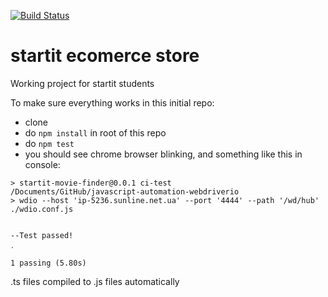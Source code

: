 [![Build Status](https://travis-ci.org/StartITProtractorJS/javascript-automation-webdriverio.svg?branch=master)](https://travis-ci.org/StartITProtractorJS/javascript-automation-webdriverio)

# startit ecomerce store
Working project for startit students


To make sure everything works in this initial repo:
- clone
- do `npm install` in root of this repo
- do `npm test`
- you should see chrome browser blinking, and something like this in console:
```
> startit-movie-finder@0.0.1 ci-test 
/Documents/GitHub/javascript-automation-webdriverio
> wdio --host 'ip-5236.sunline.net.ua' --port '4444' --path '/wd/hub'  ./wdio.conf.js


--Test passed!
․

1 passing (5.80s)
```


.ts files compiled to .js files automatically
